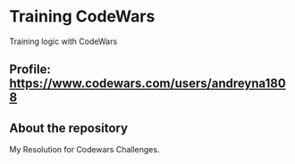 # Training CodeWars

Training logic with CodeWars

## Profile: https://www.codewars.com/users/andreyna1808

## About the repository

My Resolution for Codewars Challenges.